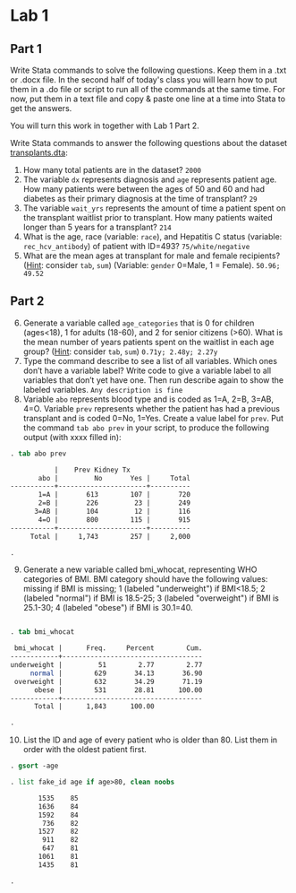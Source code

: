 ﻿# Lab 1     
     
## Part 1     
     
Write Stata commands to solve the following questions. Keep them in a .txt or .docx file. In the second half of today's class you will learn how to put them in a .do file or script to run all of the commands at the same time. For now, put them in a text file and copy & paste one line at a time into Stata to get the answers.        
     
You will turn this work in together with Lab 1 Part 2.     
     
Write Stata commands to answer the following questions about the dataset [transplants.dta](transplants):     
     
1. How many total patients are in the dataset? `2000`     
2. The variable `dx` represents diagnosis and `age` represents patient age. How many patients were between the ages of 50 and 60 and had diabetes as their primary diagnosis at the time of transplant? `29`     
3. The variable `wait_yrs` represents the amount of time a patient spent on the transplant waitlist prior to transplant. How many patients waited longer than 5 years for a transplant? `214`     
4. What is the age, race (variable: `race`), and Hepatitis C status (variable: `rec_hcv_antibody`) of patient with ID=493?  `75/white/negative`      
5. What are the mean ages at transplant for male and female recipients? (<u>Hint</u>: consider `tab`, `sum`) (Variable: `gender` 0=Male, 1 = Female). `50.96; 49.52`       
     
## Part 2
     
6. Generate a variable called `age_categories` that is 0 for children (ages<18), 1 for adults (18-60), and 2 for senior citizens (>60). What is the mean number of years patients spent on the waitlist in each age group? (<u>Hint</u>: consider `tab`, `sum`)  `0.71y; 2.48y; 2.27y`      
7. Type the command describe to see a list of all variables. Which ones don’t have a variable label? Write code to give a variable label to all variables that don’t yet have one. Then run describe again to show the labeled variables.  `Any description is fine`       
8. Variable `abo` represents blood type and is coded as 1=A, 2=B, 3=AB, 4=O. Variable `prev` represents whether the patient has had a previous transplant and is coded 0=No, 1=Yes. Create a value label for `prev`. Put the command `tab abo prev` in your script, to produce the following output (with xxxx filled in):     

```stata
. tab abo prev 

           |    Prev Kidney Tx
       abo |         No       Yes |     Total
-----------+----------------------+----------
       1=A |       613        107 |       720 
       2=B |       226         23 |       249 
      3=AB |       104         12 |       116 
       4=O |       800        115 |       915 
-----------+----------------------+----------
     Total |     1,743        257 |     2,000

.
```

9. Generate a new variable called bmi_whocat, representing WHO categories of BMI. BMI category should have the following values: missing if BMI is missing; 1 (labeled "underweight") if BMI<18.5; 2 (labeled "normal") if BMI is 18.5-25; 3 (labeled "overweight") if BMI is 25.1-30; 4 (labeled "obese") if BMI is 30.1=40. 

```stata

. tab bmi_whocat

 bmi_whocat |      Freq.     Percent        Cum.
------------+-----------------------------------
underweight |         51        2.77        2.77
     normal |        629       34.13       36.90
 overweight |        632       34.29       71.19
      obese |        531       28.81      100.00
------------+-----------------------------------
      Total |      1,843      100.00

.
```

10. List the ID and age of every patient who is older than 80. List them in order with the oldest patient first.

```stata
. gsort -age

. list fake_id age if age>80, clean noobs

       1535    85  
       1636    84  
       1592    84  
        736    82  
       1527    82  
        911    82  
        647    81  
       1061    81  
       1435    81   

.

```
